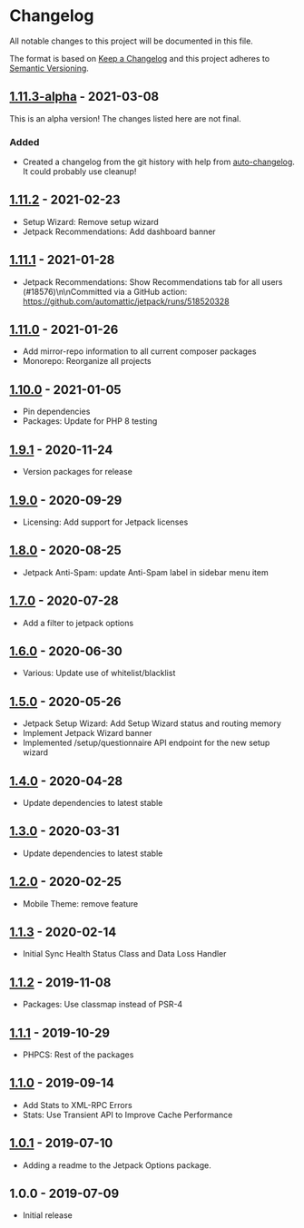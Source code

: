 # Changelog

All notable changes to this project will be documented in this file.

The format is based on [Keep a Changelog](https://keepachangelog.com/en/1.0.0/)
and this project adheres to [Semantic Versioning](https://semver.org/spec/v2.0.0.html).

## [1.11.3-alpha] - 2021-03-08

This is an alpha version! The changes listed here are not final.

### Added
- Created a changelog from the git history with help from [auto-changelog](https://www.npmjs.com/package/auto-changelog). It could probably use cleanup!

## [1.11.2] - 2021-02-23

- Setup Wizard: Remove setup wizard
- Jetpack Recommendations: Add dashboard banner

## [1.11.1] - 2021-01-28

- Jetpack Recommendations: Show Recommendations tab for all users (#18576)\n\nCommitted via a GitHub action: https://github.com/automattic/jetpack/runs/518520328

## [1.11.0] - 2021-01-26

- Add mirror-repo information to all current composer packages
- Monorepo: Reorganize all projects

## [1.10.0] - 2021-01-05

- Pin dependencies
- Packages: Update for PHP 8 testing

## [1.9.1] - 2020-11-24

- Version packages for release

## [1.9.0] - 2020-09-29

- Licensing: Add support for Jetpack licenses

## [1.8.0] - 2020-08-25

- Jetpack Anti-Spam: update Anti-Spam label in sidebar menu item

## [1.7.0] - 2020-07-28

- Add a filter to jetpack options

## [1.6.0] - 2020-06-30

- Various: Update use of whitelist/blacklist

## [1.5.0] - 2020-05-26

- Jetpack Setup Wizard: Add Setup Wizard status and routing memory
- Implement Jetpack Wizard banner
- Implemented /setup/questionnaire API endpoint for the new setup wizard

## [1.4.0] - 2020-04-28

- Update dependencies to latest stable

## [1.3.0] - 2020-03-31

- Update dependencies to latest stable

## [1.2.0] - 2020-02-25

- Mobile Theme: remove feature

## [1.1.3] - 2020-02-14

- Initial Sync Health Status Class and Data Loss Handler

## [1.1.2] - 2019-11-08

- Packages: Use classmap instead of PSR-4

## [1.1.1] - 2019-10-29

- PHPCS: Rest of the packages

## [1.1.0] - 2019-09-14

- Add Stats to XML-RPC Errors
- Stats: Use Transient API to Improve Cache Performance

## [1.0.1] - 2019-07-10

- Adding a readme to the Jetpack Options package.

## 1.0.0 - 2019-07-09

- Initial release

[1.11.3-alpha]: https://github.com/Automattic/jetpack-options/compare/v1.11.2...v1.11.3-alpha
[1.11.2]: https://github.com/Automattic/jetpack-options/compare/v1.11.1...v1.11.2
[1.11.1]: https://github.com/Automattic/jetpack-options/compare/v1.11.0...v1.11.1
[1.11.0]: https://github.com/Automattic/jetpack-options/compare/v1.10.0...v1.11.0
[1.10.0]: https://github.com/Automattic/jetpack-options/compare/v1.9.1...v1.10.0
[1.9.1]: https://github.com/Automattic/jetpack-options/compare/v1.9.0...v1.9.1
[1.9.0]: https://github.com/Automattic/jetpack-options/compare/v1.8.0...v1.9.0
[1.8.0]: https://github.com/Automattic/jetpack-options/compare/v1.7.0...v1.8.0
[1.7.0]: https://github.com/Automattic/jetpack-options/compare/v1.6.0...v1.7.0
[1.6.0]: https://github.com/Automattic/jetpack-options/compare/v1.5.0...v1.6.0
[1.5.0]: https://github.com/Automattic/jetpack-options/compare/v1.4.0...v1.5.0
[1.4.0]: https://github.com/Automattic/jetpack-options/compare/v1.3.0...v1.4.0
[1.3.0]: https://github.com/Automattic/jetpack-options/compare/v1.2.0...v1.3.0
[1.2.0]: https://github.com/Automattic/jetpack-options/compare/v1.1.3...v1.2.0
[1.1.3]: https://github.com/Automattic/jetpack-options/compare/v1.1.2...v1.1.3
[1.1.2]: https://github.com/Automattic/jetpack-options/compare/v1.1.1...v1.1.2
[1.1.1]: https://github.com/Automattic/jetpack-options/compare/v1.1.0...v1.1.1
[1.1.0]: https://github.com/Automattic/jetpack-options/compare/v1.0.1...v1.1.0
[1.0.1]: https://github.com/Automattic/jetpack-options/compare/v1.0.0...v1.0.1
